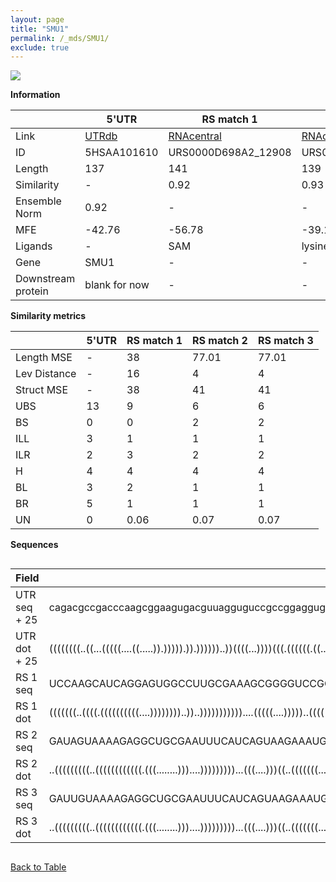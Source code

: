 ```yaml
---
layout: page
title: "SMU1"
permalink: /_mds/SMU1/
exclude: true
---
```




![](../../alns_9.28.22/aln_5HSAA101610_0.956.png?raw=true)


**Information**

| | 5'UTR       | RS match 1   | RS match 2  | RS match 3 |
| ---- | ----------- | ----------- | ----------- | ----------- |
| Link | <a href="http://utrdb.ba.itb.cnr.it/getutr/5HSAA101610/1" target="_blank" rel="noopener noreferrer">UTRdb</a>   | <a href="https://rnacentral.org/rna/URS0000D698A2/12908" target="_blank" rel="noopener noreferrer">RNAcentral</a>     |<a href="https://rnacentral.org/rna/URS0000DA1817/573058" target="_blank" rel="noopener noreferrer">RNAcentral</a>  | <a href="https://rnacentral.org/rna/URS0000AB8AF3/997350" target="_blank" rel="noopener noreferrer">RNAcentral</a>   |
| ID | 5HSAA101610     | URS0000D698A2_12908     | URS0000DA1817_573058     | URS0000AB8AF3_997350     |
| Length | 137     |  141    | 139   |  139    |
| Similarity | - | 0.92 | 0.93 | 0.93 |
| Ensemble Norm | 0.92 | - | - | - |
| MFE | -42.76 | -56.78 | -39.19 | -38.75 |
| Ligands | - | SAM | lysine | lysine |
| Gene | SMU1 | - | - | - |
| Downstream protein | blank for now    |    -    | -  | - |


**Similarity metrics**

| | 5'UTR       | RS match 1   | RS match 2  | RS match 3 |
| ---- | ----------- | ----------- | ----------- | ----------- |
| Length MSE | - | 38 | 77.01 | 77.01 |
| Lev Distance | - | 16 | 4 | 4 |
| Struct MSE | - | 38 | 41 | 41 |
| UBS| 13 | 9 | 6 | 6 |
| BS | 0 | 0 | 2 | 2 |
| ILL | 3 | 1 | 1 | 1 |
| ILR | 2 | 3 | 2 | 2 |
| H | 4 | 4 | 4 | 4 |
| BL | 3 | 2 | 1 | 1 |
| BR | 5 | 1 | 1 | 1 |
| UN | 0 | 0.06 | 0.07 | 0.07 |

**Sequences**


<div style="overflow-x:auto;">

<table>
<colgroup>
<col width="30%" />
<col width="70%" />
</colgroup>
<thead>
<tr class="header">
<th>Field</th>
<th>Description</th>
</tr>
</thead>
<tbody>
<tr>
<td markdown="span">UTR seq + 25 </td>
<td markdown="span"> cagacgccgacccaagcggaagugacguuagguguccgccggaggugucguugguguguugcgcgacuggccuugagggagagcuggggccugcucccggagagauacggcuATGTCGATCGAAATCGAATCTTCGG </td>
</tr>
<tr>
<td markdown="span">UTR dot + 25  </td>
<td markdown="span"> ((((((((..((...(((((....((.....)).))))).)).))))))..))((((...))))(((.((((((.((......)))))))).).))((((((((((.((((...))))))).........)))))))
</td>
</tr>


<tr>
<td markdown="span">RS 1 seq </td>
<td markdown="span"> UCCAAGCAUCAGGAGUGGCCUUGCGAAAGCGGGGUCCGGCAACCUGGUUUGGAGAAGCCAAGGUGCCUUGGAUGCUGUGACAGAAUUCUGUUACGGUGACCGAUGUGCGAAUGUUUACAUUCGAACAGAAUUUCUCUCGGG
</td>
</tr>


<tr>
<td markdown="span">RS 1 dot </td>
<td markdown="span"> (((((((..((((.((((((((((....))))))))..))..)))))))))))....(((((....)))))..((((((((((....))))))))))..(((((((.((((((....)))))).))).........)))).
</td>
</tr>


<tr>
<td markdown="span">RS 2 seq </td>
<td markdown="span"> GAUAGUAAAAGAGGCUGCGAAUUUCAUCAGUAAGAAAUGAAAGGGGAAUUCGCCGAAGGGAAACCUGGGGAUGCGUAGAAUAUGCGUAUAACUGUCUAUCUAAGAGUGCCCACUUUUAGAUAGAAGUGCUUUUACUGAU
</td>
</tr>


<tr>
<td markdown="span">RS 2 dot </td>
<td markdown="span"> ..(((((((((..((((((((((((.(((........)))....)))))))))...(((....)))((..(((((((.....)))))))..)).(((((((((((((....)))))))))))))))).)))))))))..
</td>
</tr>


<tr>
<td markdown="span">RS 3 seq </td>
<td markdown="span"> GAUUGUAAAAGAGGCUGCGAAUUUCAUCAGUAAGAAAUGAAAGGGGAAUUCGCCGAAGGGAAACCUGGGGAUGCGUAGAAUAUGCGUAUAACUGUCUAUCUAAGAGUGCCCGCUUUUGGAUAGAGGUGCUUUUACAAAU
</td>
</tr>


<tr>
<td markdown="span">RS 3 dot </td>
<td markdown="span"> ..(((((((((..((((((((((((.(((........)))....)))))))))...(((....)))((..(((((((.....)))))))..)).(((((((((((((....)))))))))))))))).)))))))))..
</td>
</tr>

</tbody>
</table>


</div>


[Back to Table](../../display)
